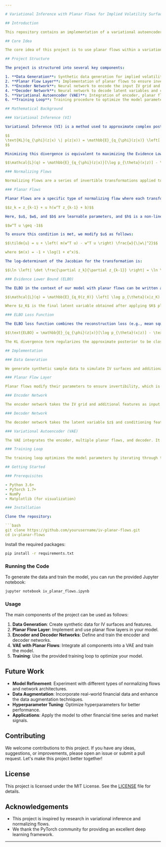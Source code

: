 ```yaml
---

# Variational Inference with Planar Flows for Implied Volatility Surfaces

## Introduction

This repository contains an implementation of a variational autoencoder (VAE) with planar flows to model and fill implied volatility (IV) surfaces. Implied volatility surfaces are crucial in financial markets for pricing options and managing risk. This project aims to improve the flexibility and accuracy of modeling IV surfaces by leveraging the power of normalizing flows and variational inference.

## Core Idea

The core idea of this project is to use planar flows within a variational inference framework to learn a flexible posterior distribution for the latent variables. The model is conditioned on a grid of IVs and additional asset and market features, allowing it to generate and fill missing IV points accurately. The generative model uses the learned posterior samples along with specific conditioning features such as strike price and time to maturity to decode to a single volatility point.

## Project Structure

The project is structured into several key components:

1. **Data Generation**: Synthetic data generation for implied volatility surfaces and associated features.
2. **Planar Flow Layer**: Implementation of planar flows to ensure invertible transformations.
3. **Encoder Network**: Neural network to encode the input IV grid and features into latent variables.
4. **Decoder Network**: Neural network to decode latent variables and conditioning features into implied volatility points.
5. **Variational Autoencoder (VAE)**: Integration of encoder, planar flows, and decoder into a VAE.
6. **Training Loop**: Training procedure to optimize the model parameters.

## Mathematical Background

### Variational Inference (VI)

Variational Inference (VI) is a method used to approximate complex posterior distributions in Bayesian inference. Instead of directly computing the posterior $p(z|x)$, which is often intractable, VI optimizes a simpler distribution $q_{\phi}(z|x)$ to be close to the true posterior. This is achieved by minimizing the Kullback-Leibler (KL) divergence between the approximate posterior and the true posterior:

$$
\text{KL}(q_{\phi}(z|x) \| p(z|x)) = \mathbb{E}_{q_{\phi}(z|x)} \left[ \log \frac{q_{\phi}(z|x)}{p(z|x)} \right]
$$

Minimizing this divergence is equivalent to maximizing the Evidence Lower Bound (ELBO):

$$\mathcal{L}(q) = \mathbb{E}_{q_{\phi}(z|x)}[\log p_{\theta}(x|z)] - \text{KL}(q_{\phi}(z|x) \| p(z))$$

### Normalizing Flows

Normalizing Flows are a series of invertible transformations applied to a simple initial distribution (e.g., Gaussian) to obtain a more complex distribution. These transformations allow us to model flexible posterior distributions in VI. Each transformation must be invertible and differentiable to ensure that we can compute the Jacobian determinant for the change of variables.

### Planar Flows

Planar Flows are a specific type of normalizing flow where each transformation is defined as:

$$z_k = z_{k-1} + u h(w^T z_{k-1} + b)$$

Here, $u$, $w$, and $b$ are learnable parameters, and $h$ is a non-linear activation function, typically $\tanh$. The invertibility condition for planar flows is:

$$w^T u \geq -1$$

To ensure this condition is met, we modify $u$ as follows:

$$\tilde{u} = u + \left( m(w^T u) - w^T u \right) \frac{w}{\|w\|^2}$$

where $m(x) = -1 + \log(1 + e^x)$.

The log-determinant of the Jacobian for the transformation is:

$$\ln \left| \det \frac{\partial z_k}{\partial z_{k-1}} \right| = \ln \left| 1 + u^T h'(w^T z_{k-1} + b) w \right|$$

### Evidence Lower Bound (ELBO)

The ELBO in the context of our model with planar flows can be written as:

$$\mathcal{L}(q) = \mathbb{E}_{q_0(z_0)} \left[ \log p_{\theta}(x|z_K) + \log p(z_K) - \log q_0(z_0) - \sum_{k=1}^K \log \left| \det \frac{\partial z_k}{\partial z_{k-1}} \right| \right]$$

Where $z_K$ is the final latent variable obtained after applying $K$ planar flows to the initial latent variable $z_0$.

### ELBO Loss Function

The ELBO loss function combines the reconstruction loss (e.g., mean squared error) and the KL divergence between the approximate posterior and the prior:

$$\text{ELBO} = \mathbb{E}_{q_{\phi}(z|x)}[\log p_{\theta}(x|z)] - \text{KL}(q_{\phi}(z|x) \| p(z))$$

The KL divergence term regularizes the approximate posterior to be close to the prior, while the reconstruction term measures how well the model can reconstruct the input data from the latent variables.

## Implementation

### Data Generation

We generate synthetic sample data to simulate IV surfaces and additional asset and market features. The IV surfaces are represented as grids with some missing values to mimic real-world scenarios.

### Planar Flow Layer

Planar flows modify their parameters to ensure invertibility, which is crucial for the flow-based variational inference framework. The planar flow layer includes the condition $w^T u \geq -1$ to maintain invertibility.

### Encoder Network

The encoder network takes the IV grid and additional features as input and outputs the parameters of the initial approximate posterior distribution. This network is a crucial part of the variational inference process.

### Decoder Network

The decoder network takes the latent variable $z$ and conditioning features (including strike price and time to maturity) to generate a single implied volatility point. This network enables the generative capabilities of the model.

### Variational Autoencoder (VAE)

The VAE integrates the encoder, multiple planar flows, and decoder. It uses the encoded input and planar flows to learn a flexible posterior distribution, and the decoder generates the IV points.

### Training Loop

The training loop optimizes the model parameters by iterating through the data, performing forward and backward passes, and updating the model using the Adam optimizer. The loss function used is the Evidence Lower Bound (ELBO), which combines the reconstruction term and the KL divergence term.

## Getting Started

### Prerequisites

- Python 3.6+
- PyTorch 1.7+
- NumPy
- Matplotlib (for visualization)

### Installation

Clone the repository:

```bash
git clone https://github.com/yourusername/iv-planar-flows.git
cd iv-planar-flows
```

Install the required packages:

```bash
pip install -r requirements.txt
```

### Running the Code

To generate the data and train the model, you can run the provided Jupyter notebook:

```bash
jupyter notebook iv_planar_flows.ipynb
```

### Usage

The main components of the project can be used as follows:

1. **Data Generation**: Create synthetic data for IV surfaces and features.
2. **Planar Flow Layer**: Implement and use planar flow layers in your model.
3. **Encoder and Decoder Networks**: Define and train the encoder and decoder networks.
4. **VAE with Planar Flows**: Integrate all components into a VAE and train the model.
5. **Training**: Use the provided training loop to optimize your model.

## Future Work

- **Model Refinement**: Experiment with different types of normalizing flows and network architectures.
- **Data Augmentation**: Incorporate real-world financial data and enhance the data augmentation techniques.
- **Hyperparameter Tuning**: Optimize hyperparameters for better performance.
- **Applications**: Apply the model to other financial time series and market signals.

## Contributing

We welcome contributions to this project. If you have any ideas, suggestions, or improvements, please open an issue or submit a pull request. Let's make this project better together!

## License

This project is licensed under the MIT License. See the [LICENSE](LICENSE) file for details.

## Acknowledgements

- This project is inspired by research in variational inference and normalizing flows.
- We thank the PyTorch community for providing an excellent deep learning framework.

---
```

